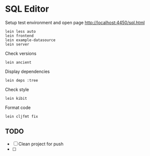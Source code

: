 # SQL Editor

Setup test environment and open page [http://localhost:4450/sql.html](http://localhost:4450/sql.html)

```
lein less auto
lein frontend
lein example-datasource
lein server
```

Check versions
```
lein ancient
```

Display dependencies
```
lein deps :tree
```

Check style
```
lein kibit
```

Format code
```
lein cljfmt fix
```

## TODO

- [ ] Clean project for push
- [ ] 


